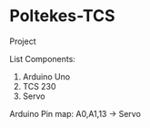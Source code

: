 # Poltekes-TCS
Project

List Components:
1. Arduino Uno
2. TCS 230
3. Servo 

Arduino Pin map:
A0,A1,13 -> Servo

